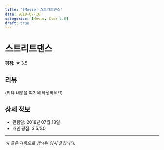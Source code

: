 ```yaml
---
title: "[Movie] 스트리트댄스"
date: 2018-07-18
categories: [Movie, Star-3.5]
draft: true
---
```


# 스트리트댄스

**평점:** ★ 3.5

## 리뷰

(리뷰 내용을 여기에 작성하세요)

## 상세 정보

- 관람일: 2018년 07월 18일
- 개인 평점: 3.5/5.0

---

*이 글은 자동으로 생성된 임시 글입니다.*
